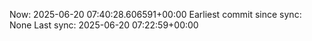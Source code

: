 Now: 2025-06-20 07:40:28.606591+00:00 Earliest commit since sync: None Last sync: 2025-06-20 07:22:59+00:00
